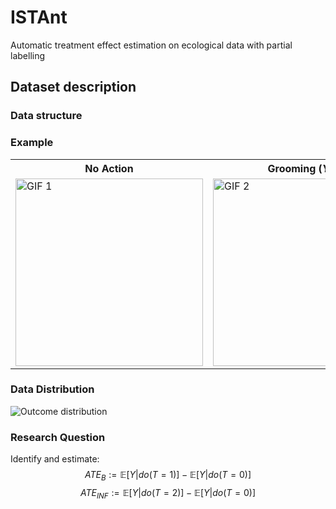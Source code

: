 # ISTAnt

Automatic treatment effect estimation on ecological data with partial labelling

## Dataset description

### Data structure

### Example

<table align="center">
  <tr>
    <th>No Action</th>
    <th>Grooming (<i>Y2F</i>)</th>
  </tr>
  <tr>
    <td><img src="img/example_nogrooming.gif" alt="GIF 1" width="300" height="300"></td> 
    <td><img src="img/example_grooming.gif" alt="GIF 2" width="300" height="300"></td>
  </tr>
</table>

### Data Distribution

![Outcome distribution](results/instant_lq/outcome_distribution.png)

### Research Question

Identify and estimate:
$$ATE_{B} := \mathbb{E}[Y|do(T=1)]- \mathbb{E}[Y|do(T=0)]$$
$$ATE_{INF} := \mathbb{E}[Y|do(T=2)]- \mathbb{E}[Y|do(T=0)]$$
